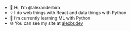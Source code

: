 - 👋 Hi, I’m @alexanderbira
- 💡 I do web things with React and data things with Python
- 🌱 I’m currently learning ML with Python
- 🌐 You can see my site at <a href="https://www.alexbr.dev" target="_blank">alexbr.dev</a>
